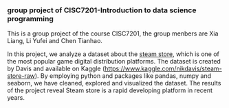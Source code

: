 ### group project of CISC7201-Introduction to data science programming
This is a group project of the course CISC7201, the group menbers are Xia Liang, Li Yufei and Chen Tianhao. 

In this project, we analyze a dataset about the [steam store](https://store.steampowered.com), which is one of the most popular game digital distribution platforms. The dataset is created by Davis and available on Kaggle (https://www.kaggle.com/nikdavis/steam-store-raw). By employing python and packages like pandas, numpy and seaborn, we have cleaned, explored and visualized the dataset. The results of the project reveal Steam store is a rapid developing platform in recent years.
